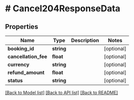 # # Cancel204ResponseData

## Properties

Name | Type | Description | Notes
------------ | ------------- | ------------- | -------------
**booking_id** | **string** |  | [optional]
**cancellation_fee** | **float** |  | [optional]
**currency** | **string** |  | [optional]
**refund_amount** | **float** |  | [optional]
**status** | **string** |  | [optional]

[[Back to Model list]](../../README.md#models) [[Back to API list]](../../README.md#endpoints) [[Back to README]](../../README.md)
